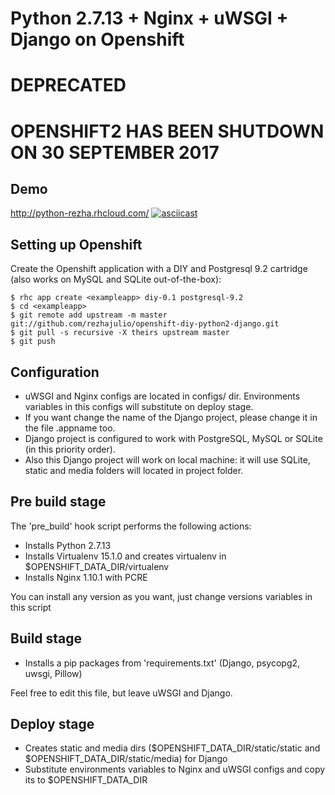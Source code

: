 Python 2.7.13 + Nginx + uWSGI + Django on Openshift
==================================================

# DEPRECATED
# OPENSHIFT2 HAS BEEN SHUTDOWN ON 30 SEPTEMBER 2017

Demo
----
http://python-rezha.rhcloud.com/
[![asciicast](https://asciinema.org/a/98095.png)](https://asciinema.org/a/98095)

Setting up Openshift
--------------------

Create the Openshift application with a DIY and Postgresql 9.2 cartridge (also works on MySQL and SQLite out-of-the-box):

    $ rhc app create <exampleapp> diy-0.1 postgresql-9.2
    $ cd <exampleapp>
    $ git remote add upstream -m master git://github.com/rezhajulio/openshift-diy-python2-django.git
    $ git pull -s recursive -X theirs upstream master
    $ git push


Configuration
-------------
* uWSGI and Nginx configs are located in configs/ dir. Environments variables in this configs will substitute on deploy stage.
* If you want change the name of the Django project, please change it in the file .appname too.
* Django project is configured to work with PostgreSQL, MySQL or SQLite (in this priority order).
* Also this Django project will work on local machine: it will use SQLite, static and media folders will located in project folder.


Pre build stage
---------------

The 'pre_build' hook script performs the following actions:
* Installs Python 2.7.13
* Installs Virtualenv 15.1.0 and creates virtualenv in $OPENSHIFT_DATA_DIR/virtualenv
* Installs Nginx 1.10.1 with PCRE

You can install any version as you want, just change versions variables in this script


Build stage
-----------

* Installs a pip packages from 'requirements.txt' (Django, psycopg2, uwsgi, Pillow)

Feel free to edit this file, but leave uWSGI and Django.


Deploy stage
------------

* Creates static and media dirs ($OPENSHIFT_DATA_DIR/static/static and $OPENSHIFT_DATA_DIR/static/media) for Django
* Substitute environments variables to Nginx and uWSGI configs and copy its to $OPENSHIFT_DATA_DIR


